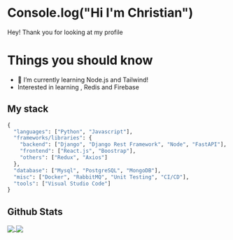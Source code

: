 # Console.log("Hi I'm Christian")

Hey! Thank you for looking at my profile

# Things you should know

- 🌱 I’m currently learning Node.js and Tailwind!
- Interested in learning , Redis and Firebase

## My stack 

```python
{
  "languages": ["Python", "Javascript"],
  "frameworks/libraries": {
    "backend": ["Django", "Django Rest Framework", "Node", "FastAPI"],
    "frontend": ["React.js", "Boostrap"],
    "others": ["Redux", "Axios"]
  },
  "database": ["Mysql", "PostgreSQL", "MongoDB"],
  "misc": ["Docker", "RabbitMQ", "Unit Testing", "CI/CD"],
  "tools": ["Visual Studio Code"]
}
``` 

## Github Stats

<a href="https://github.com/Chris5613/github-readme-stats">
  <img align="center" src="https://github-readme-stats.vercel.app/api?username=Chris5613&show_icons=true&theme=dark#gh-dark-mode-only" />
</a>
<a href="https://github.com/Chris5613/github-readme-stats">
  <img align="center" src="https://github-readme-stats.vercel.app/api/top-langs/?username=Chris5613&theme=dark#gh-dark-mode-only" />
</a>
